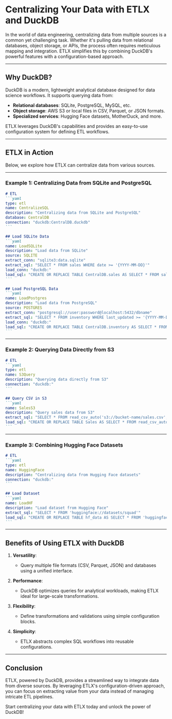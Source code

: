 # Centralizing Your Data with ETLX and DuckDB

In the world of data engineering, centralizing data from multiple sources is a common yet challenging task. Whether it's pulling data from relational databases, object storage, or APIs, the process often requires meticulous mapping and integration. ETLX simplifies this by combining DuckDB's powerful features with a configuration-based approach.

---

## Why DuckDB?

DuckDB is a modern, lightweight analytical database designed for data science workflows. It supports querying data from:
- **Relational databases**: SQLite, PostgreSQL, MySQL, etc.
- **Object storage**: AWS S3 or local files in CSV, Parquet, or JSON formats.
- **Specialized services**: Hugging Face datasets, MotherDuck, and more.

ETLX leverages DuckDB's capabilities and provides an easy-to-use configuration system for defining ETL workflows.

---

## ETLX in Action

Below, we explore how ETLX can centralize data from various sources.

---

### **Example 1: Centralizing Data from SQLite and PostgreSQL**

````markdown
# ETL
```yaml
type: etl
name: CentralizeSQL
description: "Centralizing data from SQLite and PostgreSQL"
database: CentralDB
connection: "duckdb:CentralDB.duckdb"
```

## Load SQLite Data
```yaml
name: LoadSQLite
description: "Load data from SQLite"
source: SQLITE
extract_conn: "sqlite3:data.sqlite"
extract_sql: "SELECT * FROM sales WHERE date >= '{YYYY-MM-DD}'"
load_conn: "duckdb:"
load_sql: "CREATE OR REPLACE TABLE CentralDB.sales AS SELECT * FROM sales"
```

## Load PostgreSQL Data
```yaml
name: LoadPostgres
description: "Load data from PostgreSQL"
source: POSTGRES
extract_conn: "postgresql://user:password@localhost:5432/dbname"
extract_sql: "SELECT * FROM inventory WHERE last_updated >= '{YYYY-MM-DD}'"
load_conn: "duckdb:"
load_sql: "CREATE OR REPLACE TABLE CentralDB.inventory AS SELECT * FROM inventory"
```
````

---

### **Example 2: Querying Data Directly from S3**

````markdown
# ETL
```yaml
type: etl
name: S3Query
description: "Querying data directly from S3"
connection: "duckdb:"
```

## Query CSV in S3
```yaml
name: SalesS3
description: "Query sales data from S3"
extract_sql: "SELECT * FROM read_csv_auto('s3://bucket-name/sales.csv', HEADER=TRUE)"
load_sql: "CREATE OR REPLACE TABLE Sales AS SELECT * FROM read_csv_auto('s3://bucket-name/sales.csv', HEADER=TRUE)"
```
````

---

### **Example 3: Combining Hugging Face Datasets**

````markdown
# ETL
```yaml
type: etl
name: HuggingFace
description: "Centralizing data from Hugging Face datasets"
connection: "duckdb:"
```

## Load Dataset
```yaml
name: LoadHF
description: "Load dataset from Hugging Face"
extract_sql: "SELECT * FROM 'huggingface://datasets/squad'"
load_sql: "CREATE OR REPLACE TABLE hf_data AS SELECT * FROM 'huggingface://datasets/squad'"
```
````

---

## Benefits of Using ETLX with DuckDB

1. **Versatility**:
   - Query multiple file formats (CSV, Parquet, JSON) and databases using a unified interface.

2. **Performance**:
   - DuckDB optimizes queries for analytical workloads, making ETLX ideal for large-scale transformations.

3. **Flexibility**:
   - Define transformations and validations using simple configuration blocks.

4. **Simplicity**:
   - ETLX abstracts complex SQL workflows into reusable configurations.

---

## Conclusion

ETLX, powered by DuckDB, provides a streamlined way to integrate data from diverse sources. By leveraging ETLX's configuration-driven approach, you can focus on extracting value from your data instead of managing intricate ETL pipelines.

Start centralizing your data with ETLX today and unlock the power of DuckDB!
